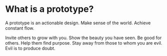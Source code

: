 # What is a prototype?
A prototype is an actionable design.
Make sense of the world.
Achieve constant flow.

Invite others to grow with you. Show the beauty you have seen. Be good for others. Help them find purpose. Stay away from those to whom you are evil. Evil is to produce doubt.
